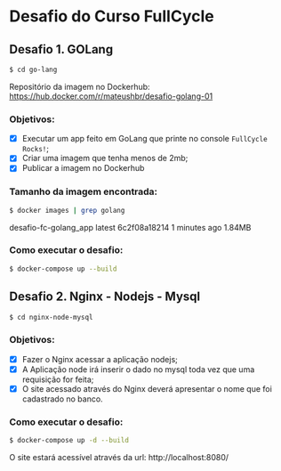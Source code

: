 # Desafio do Curso FullCycle

## Desafio 1. GOLang
```bash
$ cd go-lang
```

Repositório da imagem no Dockerhub: https://hub.docker.com/r/mateushbr/desafio-golang-01

### Objetivos:
- [x] Executar um app feito em GoLang que printe no console `FullCycle Rocks!`;
- [x] Criar uma imagem que tenha menos de 2mb;
- [x] Publicar a imagem no Dockerhub

### Tamanho da imagem encontrada:
```bash
$ docker images | grep golang
```
desafio-fc-golang_app   latest      6c2f08a18214   1 minutes ago       1.84MB
### Como executar o desafio:
```bash
$ docker-compose up --build
```

## Desafio 2. Nginx - Nodejs - Mysql
```bash
$ cd nginx-node-mysql
```
### Objetivos:
- [x] Fazer o Nginx acessar a aplicação nodejs;
- [x] A Aplicação node irá inserir o dado no mysql toda vez que uma requisição for feita;
- [x] O site acessado através do Nginx deverá apresentar o nome que foi cadastrado no banco.
 
### Como executar o desafio:
```bash
$ docker-compose up -d --build
```

O site estará acessível através da url: http://localhost:8080/